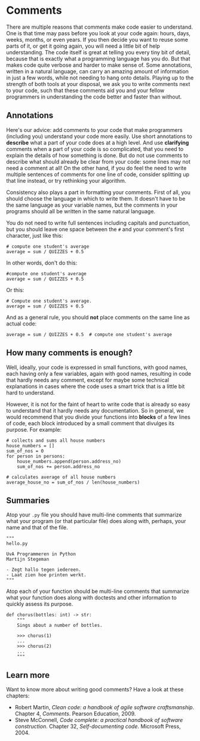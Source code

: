 # Comments

There are multiple reasons that comments make code easier to understand.
One is that time may pass before you look at your code again: hours, days, weeks, months, or even years.
If you then decide you want to reuse some parts of it, or get it going again, you will need a little bit of help understanding.
The code itself is great at telling you every tiny bit of detail, because that is exactly what a programming language has you do.
But that makes code quite verbose and harder to make sense of.
Some annotations, written in a natural language, can carry an amazing amount of information in just a few words, while not needing to hang onto details.
Playing up to the strength of both tools at your disposal, we ask you to write comments next to your code, such that these comments aid you and your fellow programmers in understanding the code better and faster than without.

## Annotations

Here's our advice: add comments to your code that make programmers (including you) understand your code more easily.
Use short annotations to **describe** what a part of your code does at a high level.
And use **clarifying** comments when a part of your code is so complicated, that you need to explain the details of how something is done.
But do not use comments to describe what should already be clear from your code: some lines may not need a comment at all!
On the other hand, if you do feel the need to write multiple sentences of comments for one line of code,
consider splitting up that line instead, or try rethinking your algorithm.

Consistency also plays a part in formatting your comments.
First of all, you should choose the language in which to write them.
It doesn't have to be the same language as your variable names,
but the comments in your programs should all be written in the same natural language.

You do not need to write full sentences including capitals and punctuation,
but you should leave one space between the `#` and your comment's first character, just like this:

    # compute one student's average
    average = sum / QUIZZES + 0.5

In other words, don't do this:

    #compute one student's average
    average = sum / QUIZZES + 0.5

Or this:

    # Compute one student's average.
    average = sum / QUIZZES + 0.5

And as a general rule, you should **not** place comments on the same line as actual code:

    average = sum / QUIZZES + 0.5  # compute one student's average

## How many comments is enough?

Well, ideally, your code is expressed in small functions, with good names, each having only a few variables, again with good names, resulting in code that hardly needs any comment, except for maybe some technical explanations in cases where the code uses a smart trick that is a little bit hard to understand.

However, it is not for the faint of heart to write code that is already so easy to understand that it hardly needs any documentation. So in general, we would recommend that you divide your functions into **blocks** of a few lines of code, each block introduced by a small comment that divulges its purpose. For example:

    # collects and sums all house numbers
    house_numbers = []
    sum_of_nos = 0
    for person in persons:
        house_numbers.append(person.address_no)
        sum_of_nos += person.address_no

    # calculates average of all house numbers
    average_house_no = sum_of_nos / len(house_numbers)

## Summaries

Atop your `.py` file you should have multi-line comments
that summarize what your program (or that particular file) does
along with, perhaps, your name and that of the file.

    """
    hello.py

    UvA Programmeren in Python
    Martijn Stegeman

    - Zegt hallo tegen iedereen.
    - Laat zien hoe printen werkt.
    """

Atop each of your function should be multi-line comments
that summarize what your function does along with doctests and other information to
quickly assess its purpose.

    def chorus(bottles: int) -> str:
        """
        Sings about a number of bottles.
        
        >>> chorus(1)
        ...
        >>> chorus(2)
        ...
        """

## Learn more

Want to know more about writing good comments? Have a look at these chapters:

- Robert Martin, *Clean code: a handbook of agile software craftsmanship*. Chapter 4, *Comments*. Pearson Education, 2009.
- Steve McConnell, *Code complete: a practical handbook of software construction*. Chapter 32, *Self-documenting code*. Microsoft Press, 2004.
